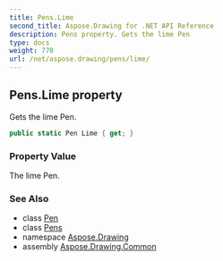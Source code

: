 ```yaml
---
title: Pens.Lime
second_title: Aspose.Drawing for .NET API Reference
description: Pens property. Gets the lime Pen
type: docs
weight: 770
url: /net/aspose.drawing/pens/lime/
---
```

## Pens.Lime property

Gets the lime Pen.

```csharp
public static Pen Lime { get; }
```

### Property Value

The lime Pen.

### See Also

* class [Pen](../../pen/)
* class [Pens](../)
* namespace [Aspose.Drawing](../../pens/)
* assembly [Aspose.Drawing.Common](../../../)


